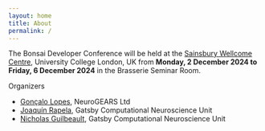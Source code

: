 ```yaml
---
layout: home
title: About
permalink: /
---
```


The Bonsai Developer Conference will be held at the [Sainsbury Wellcome Centre](https://www.sainsburywellcome.org/web/), University College London, UK from **Monday, 2 December 2024 to Friday, 6 December 2024** in the Brasserie Seminar Room.

Organizers

- [Gonçalo Lopes](https://github.com/glopesdev), NeuroGEARS Ltd
- [Joaquín Rapela](https://www.gatsby.ucl.ac.uk/~rapela/index.html), Gatsby Computational Neuroscience Unit
- [Nicholas Guilbeault](https://github.com/ncguilbeault), Gatsby Computational Neuroscience Unit
